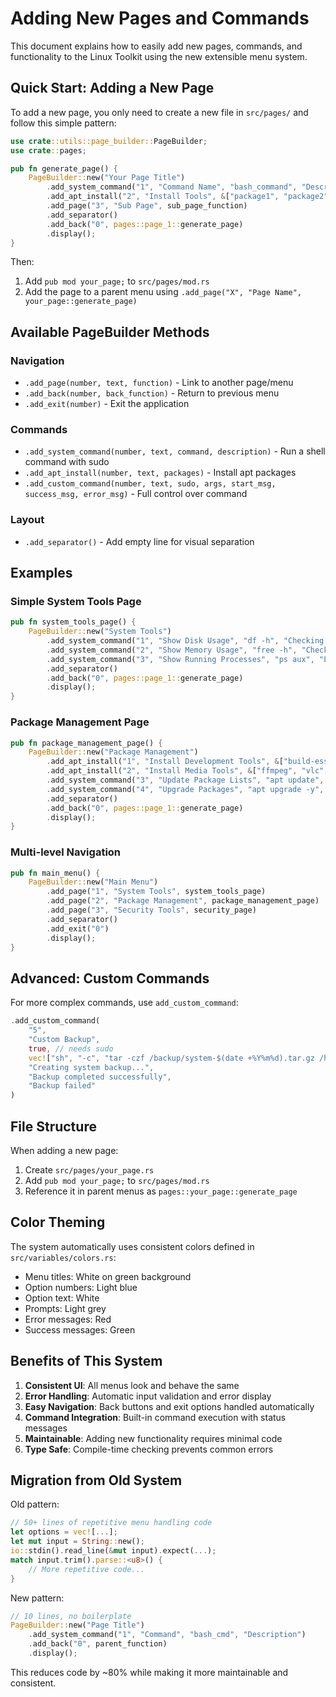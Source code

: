 # Adding New Pages and Commands

This document explains how to easily add new pages, commands, and functionality to the Linux Toolkit using the new extensible menu system.

## Quick Start: Adding a New Page

To add a new page, you only need to create a new file in `src/pages/` and follow this simple pattern:

```rust
use crate::utils::page_builder::PageBuilder;
use crate::pages;

pub fn generate_page() {
    PageBuilder::new("Your Page Title")
        .add_system_command("1", "Command Name", "bash_command", "Description")
        .add_apt_install("2", "Install Tools", &["package1", "package2"])
        .add_page("3", "Sub Page", sub_page_function)
        .add_separator()
        .add_back("0", pages::page_1::generate_page)
        .display();
}
```

Then:

1. Add `pub mod your_page;` to `src/pages/mod.rs`
2. Add the page to a parent menu using `.add_page("X", "Page Name", your_page::generate_page)`

## Available PageBuilder Methods

### Navigation

- `.add_page(number, text, function)` - Link to another page/menu
- `.add_back(number, back_function)` - Return to previous menu
- `.add_exit(number)` - Exit the application

### Commands

- `.add_system_command(number, text, command, description)` - Run a shell command with sudo
- `.add_apt_install(number, text, packages)` - Install apt packages
- `.add_custom_command(number, text, sudo, args, start_msg, success_msg, error_msg)` - Full control over command

### Layout

- `.add_separator()` - Add empty line for visual separation

## Examples

### Simple System Tools Page

```rust
pub fn system_tools_page() {
    PageBuilder::new("System Tools")
        .add_system_command("1", "Show Disk Usage", "df -h", "Checking disk usage")
        .add_system_command("2", "Show Memory Usage", "free -h", "Checking memory usage")
        .add_system_command("3", "Show Running Processes", "ps aux", "Listing processes")
        .add_separator()
        .add_back("0", pages::page_1::generate_page)
        .display();
}
```

### Package Management Page

```rust
pub fn package_management_page() {
    PageBuilder::new("Package Management")
        .add_apt_install("1", "Install Development Tools", &["build-essential", "git", "vim"])
        .add_apt_install("2", "Install Media Tools", &["ffmpeg", "vlc", "gimp"])
        .add_system_command("3", "Update Package Lists", "apt update", "Updating package lists")
        .add_system_command("4", "Upgrade Packages", "apt upgrade -y", "Upgrading packages")
        .add_separator()
        .add_back("0", pages::page_1::generate_page)
        .display();
}
```

### Multi-level Navigation

```rust
pub fn main_menu() {
    PageBuilder::new("Main Menu")
        .add_page("1", "System Tools", system_tools_page)
        .add_page("2", "Package Management", package_management_page)
        .add_page("3", "Security Tools", security_page)
        .add_separator()
        .add_exit("0")
        .display();
}
```

## Advanced: Custom Commands

For more complex commands, use `add_custom_command`:

```rust
.add_custom_command(
    "5",
    "Custom Backup",
    true, // needs sudo
    vec!["sh", "-c", "tar -czf /backup/system-$(date +%Y%m%d).tar.gz /home /etc"],
    "Creating system backup...",
    "Backup completed successfully",
    "Backup failed"
)
```

## File Structure

When adding a new page:

1. Create `src/pages/your_page.rs`
2. Add `pub mod your_page;` to `src/pages/mod.rs`
3. Reference it in parent menus as `pages::your_page::generate_page`

## Color Theming

The system automatically uses consistent colors defined in `src/variables/colors.rs`:

- Menu titles: White on green background
- Option numbers: Light blue
- Option text: White
- Prompts: Light grey
- Error messages: Red
- Success messages: Green

## Benefits of This System

1. **Consistent UI**: All menus look and behave the same
2. **Error Handling**: Automatic input validation and error display
3. **Easy Navigation**: Back buttons and exit options handled automatically
4. **Command Integration**: Built-in command execution with status messages
5. **Maintainable**: Adding new functionality requires minimal code
6. **Type Safe**: Compile-time checking prevents common errors

## Migration from Old System

Old pattern:

```rust
// 50+ lines of repetitive menu handling code
let options = vec![...];
let mut input = String::new();
io::stdin().read_line(&mut input).expect(...);
match input.trim().parse::<u8>() {
    // More repetitive code...
}
```

New pattern:

```rust
// 10 lines, no boilerplate
PageBuilder::new("Page Title")
    .add_system_command("1", "Command", "bash_cmd", "Description")
    .add_back("0", parent_function)
    .display();
```

This reduces code by ~80% while making it more maintainable and consistent.
